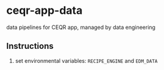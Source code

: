 # ceqr-app-data
data pipelines for CEQR app, managed by data engineering

## Instructions
1. set environmental variables: `RECIPE_ENGINE` and `EDM_DATA`